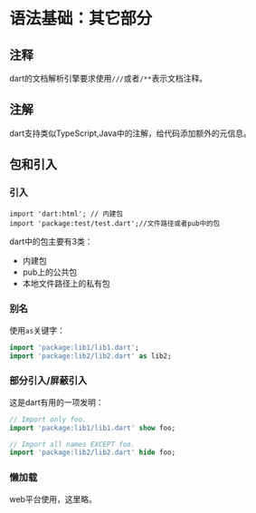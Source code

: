 # 语法基础：其它部分

## 注释

dart的文档解析引擎要求使用`///`或者`/**`表示文档注释。

## 注解

dart支持类似TypeScript,Java中的注解，给代码添加额外的元信息。

## 包和引入

### 引入

```
import 'dart:html'; // 内建包
import 'package:test/test.dart';//文件路径或者pub中的包
```

dart中的包主要有3类：

- 内建包
- pub上的公共包
- 本地文件路径上的私有包

### 别名

使用`as`关键字：

```dart
import 'package:lib1/lib1.dart';
import 'package:lib2/lib2.dart' as lib2;
```

### 部分引入/屏蔽引入

这是dart有用的一项发明：

```dart
// Import only foo.
import 'package:lib1/lib1.dart' show foo;

// Import all names EXCEPT foo.
import 'package:lib2/lib2.dart' hide foo;
```

### 懒加载

web平台使用，这里略。

